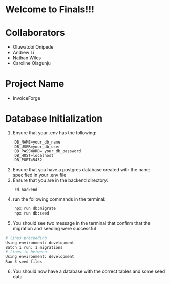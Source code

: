 # Welcome to Finals!!!

# Collaborators
  - Oluwatobi Onipede
  - Andrew Li
  - Nathan Wiles
  - Caroline Olagunju

# Project Name
  - InvoiceForge


# Database Initialization
1.  Ensure that your .env has the following:
```
    DB_NAME=your_db_name
    DB_USER=your_db_user
    DB_PASSWORD= your_db_password
    DB_HOST=localhost
    DB_PORT=5432
```
2.  Ensure that you have a postgres database created with the name specified in your .env file
3. Ensure that you are in the backend directory:
```
    cd backend
```
4. run the following commands in the terminal:
```sh
    npx run db:migrate
    npx run db:seed
```
5. You should see two message in the terminal that confirm that the migration and seeding were successful
```sh
# lines preceeding
Using environment: development
Batch 1 run: 1 migrations
# lines in between
Using environment: development
Ran 3 seed files
```
6.  You should now have a database with the correct tables and some seed data
